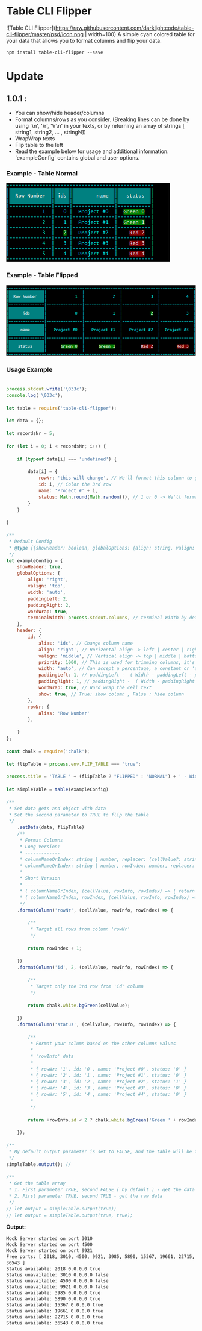 # Table CLI Flipper
![Table CLI Flipper](https://raw.githubusercontent.com/darklightcode/table-cli-flipper/master/psd/icon.png | width=100)
A simple cyan colored table for your data that allows you to format columns and flip your data.

```
npm install table-cli-flipper --save
```

# Update

1.0.1 :
----------------
- You can show/hide header/columns
- Format columns/rows as you consider. (Breaking lines can be done by using '\n', '\r', '\r\n' in your texts, or by returning an array of strings [ string1, string2, ... , stringN])
- WrapWrap texts
- Flip table to the left
- Read the example below for usage and additional information. 'exampleConfig' contains global and user options.


### Example - Table Normal
![Table Normal](https://raw.githubusercontent.com/darklightcode/table-cli-flipper/master/psd/table-normal.png)

### Example - Table Flipped
![Table Flipped](https://raw.githubusercontent.com/darklightcode/table-cli-flipper/master/psd/table-flipped.png)

### Usage Example

```javascript

process.stdout.write('\033c');
console.log('\033c');

let table = require('table-cli-flipper');

let data = {};

let recordsNr = 5;

for (let i = 0; i < recordsNr; i++) {

    if (typeof data[i] === 'undefined') {

        data[i] = {
            rowNr: 'this will change', // We'll format this column to get a numeric incremented values
            id: i, // Color the 3rd row
            name: 'Project #' + i,
            status: Math.round(Math.random()), // 1 or 0 -> We'll format this to show "Online" or "Offline"
        }
    }

}

/**
 * Default Config
 * @type {{showHeader: boolean, globalOptions: {align: string, valign: string, width: string, paddingLeft: number, paddingRight: number, wordWrap: boolean, terminalWidth: number}, header: {id: {alias: string, align: string, valign: string, priority: number, width: string, paddingLeft: number, paddingRight: number, wordWrap: boolean, show: boolean}, rowNr: {alias: string}}}}
 */
let exampleConfig = {
    showHeader: true,
    globalOptions: {
        align: 'right',
        valign: 'top',
        width: 'auto',
        paddingLeft: 2,
        paddingRight: 2,
        wordWrap: true,
        terminalWidth: process.stdout.columns, // terminal Width by default, you can change this with a constant
    },
    header: {
        id: {
            alias: 'ids', // Change column name
            align: 'right', // Horizontal align -> left | center | right
            valign: 'middle', // Vertical align -> top | middle | bottom
            priority: 1000, // This is used for trimming columns, it's auto-incremented for columns that don't have it. The columns with the highest priority will be removed if the table is larger than the terminalWidth
            width: 'auto', // Can accept a percentage, a constant or 'auto' ( 'auto' columns will get a higher priority than the % or constant columns, therefore will be targeted for removing as being noted in the 'priority' option )
            paddingLeft: 1, // paddingLeft -  ( Width - paddingLeft - paddingRight ) cannot be less than 0
            paddingRight: 1, // paddingRight -  ( Width - paddingRight - paddingRight  ) cannot be less than 0
            wordWrap: true, // Word wrap the cell text
            show: true, // True: show column , False : hide column
        },
        rowNr: {
            alias: 'Row Number'
        },

    }
};

const chalk = require('chalk');

let flipTable = process.env.FLIP_TABLE === "true";

process.title = 'TABLE ' + (flipTable ? "FLIPPED" : "NORMAL") + ' - Width: ' + process.stdout.columns + ' - Records count: ' + recordsNr;

let simpleTable = table(exampleConfig)

/**
 * Set data gets and object with data
 * Set the second parameter to TRUE to flip the table
 */
    .setData(data, flipTable)
    /**
     * Format Columns
     * Long Version:
     * -------------
     * columnNameOrIndex: string | number, replacer: (cellValue?: string, rowInfo?: { [key: string]: any }, cellIndex?: number) => string
     * columnNameOrIndex: string | number, rowIndex: number, replacer: (cellValue?: string, rowInfo?: { [key: string]: any }, cellIndex?: number) => string
     *
     * Short Version
     * -------------
     * ( columnNameOrIndex, (cellValue, rowInfo, rowIndex) => { return cellValue } )
     * ( columnNameOrIndex, rowIndex, (cellValue, rowInfo, rowIndex) => { return cellValue } )
     */
    .formatColumn('rowNr', (cellValue, rowInfo, rowIndex) => {

        /**
         * Target all rows from column 'rowNr'
         */

        return rowIndex + 1;

    })
    .formatColumn('id', 2, (cellValue, rowInfo, rowIndex) => {

        /**
         * Target only the 3rd row from 'id' column
         */

        return chalk.white.bgGreen(cellValue);

    })
    .formatColumn('status', (cellValue, rowInfo, rowIndex) => {

        /**
         * Format your column based on the other columns values
         *
         * 'rowInfo' data
         *
         * { rowNr: '1', id: '0', name: 'Project #0', status: '0' }
         * { rowNr: '2', id: '1', name: 'Project #1', status: '0' }
         * { rowNr: '3', id: '2', name: 'Project #2', status: '1' }
         * { rowNr: '4', id: '3', name: 'Project #3', status: '0' }
         * { rowNr: '5', id: '4', name: 'Project #4', status: '0' }
         *
         */

        return +rowInfo.id < 2 ? chalk.white.bgGreen('Green ' + rowIndex) : chalk.white.bgRed('Red ' + rowIndex);

    });

/**
 * By default output parameter is set to FALSE, and the table will be flushed to terminal
 */
simpleTable.output(); //

/**
 * Get the table array
 * 1. First parameter TRUE, second FALSE ( by default ) - get the data formatted with delimiters
 * 2. First parameter TRUE, second TRUE - get the raw data
 */
// let output = simpleTable.output(true);
// let output = simpleTable.output(true, true);

```

**Output:**
```
Mock Server started on port 3010
Mock Server started on port 4500
Mock Server started on port 9921
Free ports: [ 2018, 3010, 4500, 9921, 3985, 5890, 15367, 19661, 22715, 36543 ]
Status available: 2018 0.0.0.0 true
Status unavailable: 3010 0.0.0.0 false
Status unavailable: 4500 0.0.0.0 false
Status unavailable: 9921 0.0.0.0 false
Status available: 3985 0.0.0.0 true
Status available: 5890 0.0.0.0 true
Status available: 15367 0.0.0.0 true
Status available: 19661 0.0.0.0 true
Status available: 22715 0.0.0.0 true
Status available: 36543 0.0.0.0 true
```